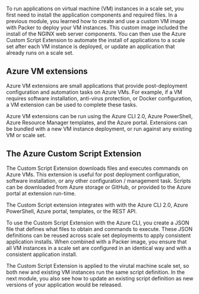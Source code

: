 To run applications on virtual machine (VM) instances in a scale set, you first need to install the application components and required files. In a previous  module, you learned how to create and use a custom VM image with Packer to deploy your VM instances. This custom image included the install of the NGINX web server components. You can then use the Azure Custom Script Extension to automate the install of applications to a scale set after each VM instance is deployed, or update an application that already runs on a scale set.

## Azure VM extensions

Azure VM extensions are small applications that provide post-deployment configuration and automation tasks on Azure VMs. For example, if a VM requires software installation, anti-virus protection, or Docker configuration, a VM extension can be used to complete these tasks.

Azure VM extensions can be run using the Azure CLI 2.0, Azure PowerShell, Azure Resource Manager templates, and the Azure portal. Extensions can be bundled with a new VM instance deployment, or run against any existing VM or scale set.

## The Azure Custom Script Extension

The Custom Script Extension downloads files and executes commands on Azure VMs. This extension is useful for post deployment configuration, software installation, or any other configuration / management task. Scripts can be downloaded from Azure storage or GitHub, or provided to the Azure portal at extension run-time.

The Custom Script extension integrates with with the Azure CLI 2.0, Azure PowerShell, Azure portal, templates, or the REST API.

To use the Custom Script Extension with the Azure CLI, you create a JSON file that defines what files to obtain and commands to execute. These JSON definitions can be reused across scale set deployments to apply consistent application installs. When combined with a Packer image, you ensure that all VM instances in a scale set are configured in an identical way and with a consistent application install.

The Custom Script Extension is applied to the virutal machine scale set, so both new and existing VM instances run the same script definition. In the next module, you also see how to update an existing script definition as new versions of your application would be released.